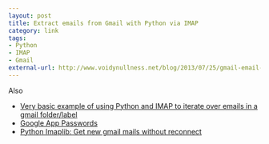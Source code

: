 ```yaml
---
layout: post
title: Extract emails from Gmail with Python via IMAP
category: link
tags:
- Python
- IMAP
- Gmail
external-url: http://www.voidynullness.net/blog/2013/07/25/gmail-email-with-python-via-imap/
---
```

Also

- [Very basic example of using Python and IMAP to iterate over emails in a gmail folder/label](https://gist.github.com/robulouski/7441883)
- [Google App Passwords](https://security.google.com/settings/security/apppasswords)
- [Python Imaplib: Get new gmail mails without reconnect](http://stackoverflow.com/questions/28190765/python-imaplib-get-new-gmail-mails-without-reconnect)

